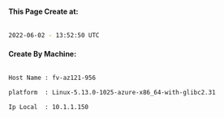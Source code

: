 
   
#### This Page Create at:

```bash

2022-06-02 - 13:52:50 UTC

```

#### Create By Machine:

```bash

Host Name : fv-az121-956

platform  : Linux-5.13.0-1025-azure-x86_64-with-glibc2.31

Ip Local  : 10.1.1.150

```

